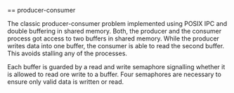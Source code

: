 == producer-consumer

   The classic producer-consumer problem implemented using POSIX IPC and double
   buffering in shared memory. Both, the producer and the consumer process got 
   access to two buffers in shared memory. While the producer writes data into
   one buffer, the consumer is able to read the second buffer. This avoids
   stalling any of the processes.

   Each buffer is guarded by a read and write semaphore signalling whether it
   is allowed to read ore write to a buffer. Four semaphores are necessary to
   ensure only valid data is written or read. 
